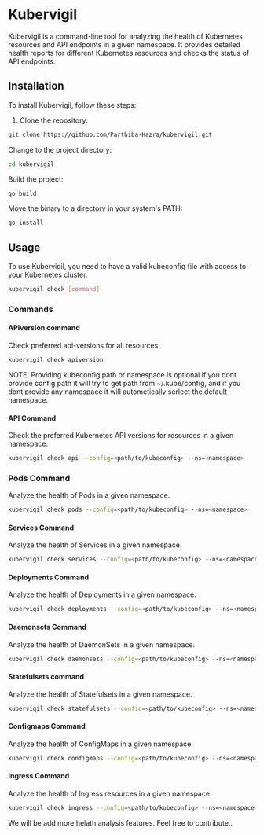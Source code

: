 # Kubervigil

Kubervigil is a command-line tool for analyzing the health of Kubernetes resources and API endpoints in a given namespace. It provides detailed health reports for different Kubernetes resources and checks the status of API endpoints.

## Installation

To install Kubervigil, follow these steps:

1. Clone the repository:

```bash
git clone https://github.com/Parthiba-Hazra/kubervigil.git
```
Change to the project directory:
```bash
cd kubervigil
```
Build the project:
```bash
go build
```
Move the binary to a directory in your system's PATH:
```bash
go install
```
## Usage
To use Kubervigil, you need to have a valid kubeconfig file with access to your Kubernetes cluster.

```bash
kubervigil check [command]
```
### Commands

#### APIversion command
Check preferred api-versions for all resources.

```bash
kubervigil check apiversion
```
NOTE: Providing kubeconfig path or namespace is optional if you dont provide config path it will try to get path from ~/.kube/config, and if you dont provide any namespace it will autometically serlect the default namespace.

#### API Command
Check the preferred Kubernetes API versions for resources in a given namespace.

```bash
kubervigil check api --config=<path/to/kubeconfig> --ns=<namespace>
```
### Pods Command
Analyze the health of Pods in a given namespace.

```bash
kubervigil check pods --config=<path/to/kubeconfig> --ns=<namespace>
```
#### Services Command
Analyze the health of Services in a given namespace.

```bash
kubervigil check services --config=<path/to/kubeconfig> --ns=<namespace>
````
#### Deployments Command
Analyze the health of Deployments in a given namespace.

```bash
kubervigil check deployments --config=<path/to/kubeconfig> --ns=<namespace>
```
#### Daemonsets Command
Analyze the health of DaemonSets in a given namespace.

```bash
kubervigil check daemonsets --config=<path/to/kubeconfig> --ns=<namespace>
```
#### Statefulsets command
Analyze the health of Statefulsets in a given namespace.

```bash
kubervigil check statefulsets --config=<path/to/kubeconfig> --ns=<namespace>
```

#### Configmaps Command
Analyze the health of ConfigMaps in a given namespace.

```bash
kubervigil check configmaps --config=<path/to/kubeconfig> --ns=<namespace>
```
#### Ingress Command
Analyze the health of Ingress resources in a given namespace.

```bash
kubervigil check ingress --config=<path/to/kubeconfig> --ns=<namespace>
```

We will be add more helath analysis features.
Feel free to contribute.. 